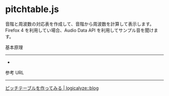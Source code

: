 pitchtable.js
=============

音階と周波数の対応表を作成して、音階から周波数を計算して表示します。
Firefox 4 を利用してい場合、Audio Data API を利用してサンプル音を聞けます。

基本原理
_______

*

参考 URL
________

[ピッチテーブルを作ってみる | logicalyze::blog](http://www.logicalyze.net/blog/?p=767)

